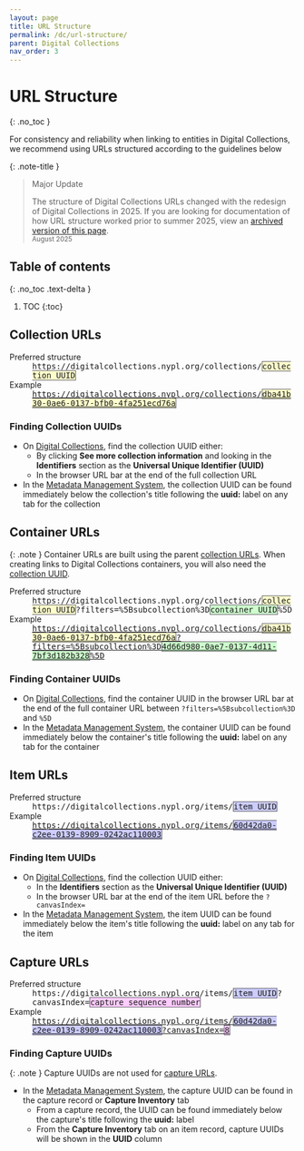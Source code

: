 ```yaml
---
layout: page
title: URL Structure
permalink: /dc/url-structure/
parent: Digital Collections
nav_order: 3
---
```


# URL Structure
{: .no_toc }

For consistency and reliability when linking to entities in Digital Collections, we recommend using URLs structured according to the guidelines below

{: .note-title }
> Major Update
>
> The structure of Digital Collections URLs changed with the redesign of Digital Collections in 2025. If you are looking for documentation of how URL structure worked prior to summer 2025, view an <a href="https://web.archive.org/web/20250806203243/https://nypl.github.io/metadata-documentation/dc/url-structure/">archived version of this page</a>.
> <small><br>August 2025</small>

## Table of contents
{: .no_toc .text-delta }

1. TOC
{:toc}

## Collection URLs

<dl>

<dt>Preferred structure</dt>
<dd><tt>https://digitalcollections.nypl.org/collections/<span style="background: #ffffcc; border: 1px solid #5c5962;">collection UUID</span></tt></dd>

<dt>Example</dt>
<dd><tt><a href="https://digitalcollections.nypl.org/collections/dba41b30-0ae6-0137-bfb0-4fa251ecd76a">https://digitalcollections.nypl.org/collections/<span style="background: #ffffcc; border: 1px solid #5c5962;">dba41b30-0ae6-0137-bfb0-4fa251ecd76a</span></a></tt></dd>

</dl>

### Finding Collection UUIDs

- On <a href="https://digitalcollections.nypl.org">Digital Collections</a>, find the collection UUID either:
    - By clicking **See more collection information** and looking in the **Identifiers** section as the **Universal Unique Identifier (UUID)**
    - In the browser URL bar at the end of the full collection URL
- In the <a href="https://metadata.nypl.org">Metadata Management System</a>, the collection UUID can be found immediately below the collection's title following the **uuid:** label on any tab for the collection

## Container URLs

{: .note }
Container URLs are built using the parent <a href="#collection-urls">collection URLs</a>. When creating links to Digital Collections containers, you will also need the <a href="#finding-collection-uuids">collection UUID</a>.

<dl>

<dt>Preferred structure</dt>
<dd><tt>https://digitalcollections.nypl.org/collections/<span style="background: #ffffcc; border: 1px solid #5c5962;">collection UUID</span>?filters=%5Bsubcollection%3D<span style="background: #ccffcc; border: 1px solid #5c5962;">container UUID</span>%5D</tt></dd>

<dt>Example<br></dt>
<dd><tt><a href="https://digitalcollections.nypl.org/collections/dba41b30-0ae6-0137-bfb0-4fa251ecd76a?filters=%5Bsubcollection%3D4d66d980-0ae7-0137-4d11-7bf3d182b328%5D">https://digitalcollections.nypl.org/collections/<span style="background: #ffffcc; border: 1px solid #5c5962;">dba41b30-0ae6-0137-bfb0-4fa251ecd76a</span>?filters=%5Bsubcollection%3D<span style="background: #ccffcc; border: 1px solid #5c5962;">4d66d980-0ae7-0137-4d11-7bf3d182b328</span>%5D</a></tt></dd>

</dl>

### Finding Container UUIDs

- On <a href="https://digitalcollections.nypl.org">Digital Collections</a>, find the container UUID in the browser URL bar at the end of the full container URL between `?filters=%5Bsubcollection%3D` and `%5D`
- In the <a href="https://metadata.nypl.org">Metadata Management System</a>, the container UUID can be found immediately below the container's title following the **uuid:** label on any tab for the container

## Item URLs

<dl>

<dt>Preferred structure</dt>
<dd><tt>https://digitalcollections.nypl.org/items/<span style="background: #ccccff; border: 1px solid #5c5962;">item UUID</span></tt></dd>

<dt>Example</dt>
<dd><tt><a href="https://digitalcollections.nypl.org/items/60d42da0-c2ee-0139-8909-0242ac110003">https://digitalcollections.nypl.org/items/<span style="background: #ccccff; border: 1px solid #5c5962;">60d42da0-c2ee-0139-8909-0242ac110003</span></a></tt></dd>

</dl>

### Finding Item UUIDs

- On <a href="https://digitalcollections.nypl.org">Digital Collections</a>, find the collection UUID either:
    - In the **Identifiers** section as the **Universal Unique Identifier (UUID)**
    - In the browser URL bar at the end of the item URL before the `?canvasIndex=`
- In the <a href="https://metadata.nypl.org">Metadata Management System</a>, the item UUID can be found immediately below the item's title following the **uuid:** label on any tab for the item

## Capture URLs

<dl>

<dt>Preferred structure</dt>
<dd><tt>https://digitalcollections.nypl.org/items/<span style="background: #ccccff; border: 1px solid #5c5962;">item UUID</span>?canvasIndex=<span style="background: #ffccff; border: 1px solid #5c5962;">capture sequence number</span></tt></dd>

<dt>Example</dt>
<dd><tt><a href="https://digitalcollections.nypl.org/items/60d42da0-c2ee-0139-8909-0242ac110003?canvasIndex=8">https://digitalcollections.nypl.org/items/<span style="background: #ccccff; border: 1px solid #5c5962;">60d42da0-c2ee-0139-8909-0242ac110003</span>?canvasIndex=<span style="background: #ffccff; border: 1px solid #5c5962;">8</span></a></tt></dd>

</dl>

### Finding Capture UUIDs

{: .note }
Capture UUIDs are not used for <a href="#capture-urls"> capture URLs</a>.

- In the <a href="https://metadata.nypl.org">Metadata Management System</a>, the capture UUID can be found in the capture record or **Capture Inventory** tab
    - From a capture record, the UUID can be found immediately below the capture's title following the **uuid:** label
    - From the **Capture Inventory** tab on an item record, capture UUIDs will be shown in the **UUID** column